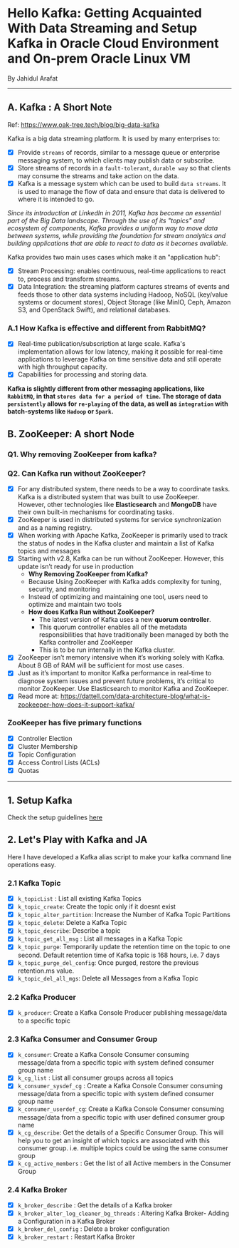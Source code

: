 # Hello Kafka: Getting Acquainted With Data Streaming and Setup Kafka in Oracle Cloud Environment and On-prem Oracle Linux VM
By Jahidul Arafat

---
## A. Kafka : A Short Note
Ref: https://www.oak-tree.tech/blog/big-data-kafka

Kafka is a big data streaming platform. It is used by many enterprises to:
- [x] Provide `streams` of records, similar to a message queue or enterprise messaging system, 
to which clients may publish data or subscribe.
- [x] Store streams of records in a `fault-tolerant`, `durable way` so that clients may consume the streams 
and take action on the data.
- [x] Kafka is a message system which can be used to build `data streams`. 
It is used to manage the flow of data and ensure that data is delivered to where it is intended to go.

_Since its introduction at LinkedIn in 2011, Kafka has become an essential part of the Big Data landscape. 
Through the use of its "topics" and ecosystem of components, Kafka provides a uniform way to move data between systems, 
while providing the foundation for stream analytics and building applications that are able to react to data as it becomes available._

Kafka provides two main uses cases which make it an "application hub":
- [x] Stream Processing: enables continuous, real-time applications to react to, process and transform streams.
- [x] Data Integration: the streaming platform captures streams of events and feeds those to other data systems including Hadoop, NoSQL (key/value systems or document stores), 
Object Storage (like MinIO, Ceph, Amazon S3, and OpenStack Swift), and relational databases.

### A.1 How Kafka is effective and different from RabbitMQ?
- [x] Real-time publication/subscription at large scale. Kafka's implementation allows for low latency, making it possible for real-time applications to leverage Kafka on time sensitive data and still operate with high throughput capacity.
- [x] Capabilities for processing and storing data. 

**Kafka is slightly different from other messaging applications, like `RabbitMQ`, 
in that `stores data for a period of time`. 
The storage of data `persistently` allows for `re-playing` of the data, 
as well as `integration` with batch-systems like `Hadoop` or `Spark`.**

## B. ZooKeeper: A short Node
### Q1. Why removing ZooKeeper from kafka?
### Q2. Can Kafka run without ZooKeeper?
- [x] For any distributed system, there needs to be a way to coordinate tasks.  Kafka is a distributed system that was built to use ZooKeeper.  
However, other technologies like **Elasticsearch** and **MongoDB** have their own built-in mechanisms for coordinating tasks.
- [x] ZooKeeper is used in distributed systems for service synchronization and as a naming registry.  
- [x] When working with Apache Kafka, ZooKeeper is primarily used to track the status of nodes in the Kafka cluster and maintain a list of Kafka topics and messages
- [x] Starting with v2.8, Kafka can be run without ZooKeeper. However, this update isn’t ready for use in production
  - **Why Removing ZooKeeper from Kafka?**
  - Because Using ZooKeeper with Kafka adds complexity for tuning, security, and monitoring
  - Instead of optimizing and maintaining one tool, users need to optimize and maintain two tools
  - **How does Kafka Run without ZooKeeper?**
    - The latest version of Kafka uses a new **quorum controller**.  
    - This quorum controller enables all of the metadata responsibilities that have traditionally been managed by both the Kafka controller and ZooKeeper 
    - This is to be run internally in the Kafka cluster.
- [x] ZooKeeper isn’t memory intensive when it’s working solely with Kafka.  About 8 GB of RAM will be sufficient for most use cases.
- [x] Just as it’s important to monitor Kafka performance in real-time to diagnose system issues and prevent future problems, it’s critical to monitor ZooKeeper.
Use Elasticsearch to monitor Kafka and ZooKeeper. 
- [x] Read more at: https://dattell.com/data-architecture-blog/what-is-zookeeper-how-does-it-support-kafka/

### ZooKeeper has five primary functions
- [x] Controller Election
- [x] Cluster Membership
- [x] Topic Configuration
- [x] Access Control Lists (ACLs)
- [x] Quotas

---


## 1. Setup Kafka
Check the setup guidelines [here](setup_kafka_in_oracle_server.md)

## 2. Let's Play with Kafka and JA
Here I have developed a Kafka alias script to make your kafka command line operations easy.
### 2.1 Kafka Topic
- [x] `k_topicList` : List all existing Kafka Topics
- [x] `k_topic_create`: Create the topic only if it doesnt exist
- [x] `k_topic_alter_partition`: Increase the Number of Kafka Topic Partitions
- [x] `k_topic_delete`: Delete a Kafka Topic
- [x] `k_topic_describe`: Describe a topic
- [x] `k_topic_get_all_msg` : List all messages in a Kafka Topic
- [x] `k_topic_purge`: Temporarily update the retention time on the topic to one second. 
Default retention time of Kafka topic is 168 hours, i.e. 7 days
- [x] `k_topic_purge_del_config`: Once purged, restore the previous retention.ms value.
- [x] `k_topic_del_all_mgs`: Delete all Messages from a Kafka Topic

### 2.2 Kafka Producer
- [x] `k_producer`: Create a Kafka Console Producer publishing message/data to a specific topic

### 2.3 Kafka Consumer and Consumer Group
- [x] `k_consumer`: Create a Kafka Console Consumer consuming message/data from a specific topic with system defined consumer group name
- [x] `k_cg_list` : List all consumer groups across all topics
- [x] `k_consumer_sysdef_cg` : Create a Kafka Console Consumer consuming message/data from a specific topic with system defined consumer group name
- [x] `k_consumer_userdef_cg`: Create a Kafka Console Consumer consuming message/data from a specific topic with user defined consumer group name
- [x] `k_cg_describe`: Get the details of a Specific Consumer Group. This will help you to get an insight of which topics are associated with this consumer group.
i.e. multiple topics could be using the same consumer group
- [x] `k_cg_active_members` : Get the list of all Active members in the Consumer Group

### 2.4 Kafka Broker
- [x] `k_broker_describe` : Get the details of a Kafka broker
- [x] `k_broker_alter_log_cleaner_bg_threads` : Altering Kafka Broker- Adding a Configuration in a Kafka Broker
- [x] `k_broker_del_config` : Delete a broker configuration
- [x] `k_broker_restart` : Restart Kafka Broker
